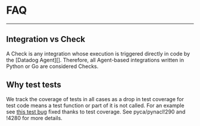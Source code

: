 # FAQ

-----

## Integration vs Check

A Check is any integration whose execution is triggered directly in code by the [Datadog Agent][].
Therefore, all Agent-based integrations written in Python or Go are considered Checks.

## Why test tests

We track the coverage of tests in all cases as a drop in test coverage for test code means a test function or part of it is not called. For an example see [this test bug](https://github.com/DataDog/integrations-core/pull/7714/commits/79f674ce2deb1023d73699c0a704a83f7814875d) fixed thanks to test coverage. See pyca/pynacl!290 and !4280 for more details.
